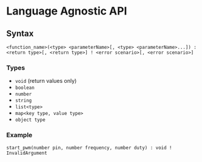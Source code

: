 Language Agnostic API
=====================

Syntax
------

`<function_name>(<type> <parameterName>[, <type> <parameterName>...]) : <return type>[, <return type>] ! <error scenario>[, <error scenario>]`

### Types

* `void` (return values only)
* `boolean`
* `number`
* `string`
* `list<type>`
* `map<key type, value type>`
* `object type`

### Example

`start_pwm(number pin, number frequency, number duty) : void ! InvalidArgument`


